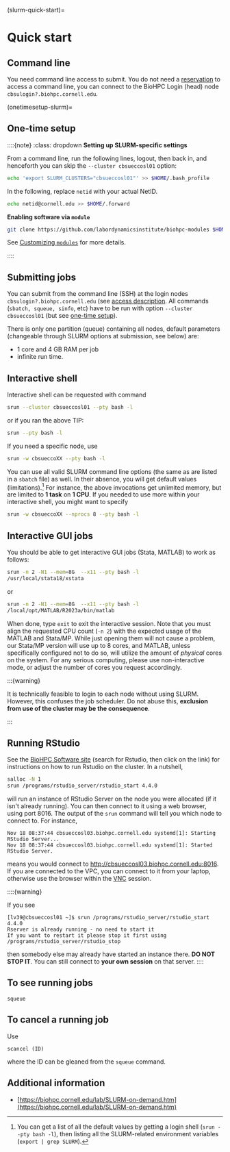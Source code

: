 
(slurm-quick-start)=
# Quick start

## Command line

You need command line access to submit. You do not need a [reservation](reserving) to access a command line, you can connect to the BioHPC Login (head) node `cbsulogin?.biohpc.cornell.edu`.

(onetimesetup-slurm)=
## One-time setup

::::{note}
:class: dropdown
**Setting up SLURM-specific settings**

From a command line, run the following lines, logout, then back in, and henceforth you can skip the `--cluster cbsueccosl01` option:
 
```bash
echo 'export SLURM_CLUSTERS="cbsueccosl01"' >> $HOME/.bash_profile
```

In the following, replace `netid` with your actual NetID. 


```bash
echo netid@cornell.edu >> $HOME/.forward
``` 


**Enabling software via `module`**


```bash
git clone https://github.com/labordynamicsinstitute/biohpc-modules $HOME/.modulefiles.d
```

See [Customizing `modules`](custommodules) for more details.

::::

## Submitting jobs

You can submit from the command line (SSH) at the login nodes `cbsulogin?.biohpc.cornell.edu` (see [access description](https://biohpc.cornell.edu/lab/userguide.aspx?a=access#A3). All commands (`sbatch, squeue, sinfo`, etc) have to be run with option `--cluster cbsueccosl01` (but see [one-time setup](onetimesetup-slurm)).

There is only one partition (queue) containing all nodes, default parameters (changeable through SLURM options at submission, see below) are:

- 1 core and 4 GB RAM per job 
- infinite run time. 

## Interactive shell

Interactive shell can be requested  with command 

```bash
srun --cluster cbsueccosl01 --pty bash -l
```

or if you ran the above TIP:

```bash
srun --pty bash -l
```

If you need a specific node, use


```bash
srun -w cbsueccoXX --pty bash -l
```

You can use all valid SLURM command line options (the same as are listed in a `sbatch` file) as well. In their absence, you will get default values (limitations).[^limits] For instance, the above invocations get unlimited memory, but are limited to **1 task** on **1 CPU**. If you needed to use more within your interactive shell, you might want to specify

```bash
srun -w cbsueccoXX --nprocs 8 --pty bash -l
```

[^limits]: You can get a list of all the default values by getting a login shell (`srun --pty bash -l`), then listing all the SLURM-related environment variables (`export | grep SLURM`).

## Interactive GUI jobs

You should be able to get interactive GUI jobs (Stata, MATLAB) to work as follows:

```bash
srun -n 2 -N1 --mem=8G  --x11 --pty bash -l
/usr/local/stata18/xstata
```

or 

```bash
srun -n 2 -N1 --mem=8G  --x11 --pty bash -l
/local/opt/MATLAB/R2023a/bin/matlab
```
When done, type `exit` to exit the interactive session. Note that you must align the requested CPU count (`-n 2`) with the expected usage of the MATLAB and Stata/MP. While just opening them will not cause a problem, our Stata/MP version will use up to 8 cores, and MATLAB, unless specifically configured not to do so, will utilize the amount of *physical* cores on the system. For any serious computing, please use non-interactive mode, or adjust the number of cores you request accordingly.

:::{warning}

It is technically feasible to login to each node without using SLURM. However, this confuses the job scheduler. Do not abuse this, **exclusion from use of the cluster may be the consequence**.

:::

## Running RStudio

See the [BioHPC Software site](https://biohpc.cornell.edu/lab/userguide.aspx?a=software) (search for Rstudio, then click on the link) for instructions on how to run Rstudio on the cluster. In a nutshell,

```bash
salloc -N 1
srun /programs/rstudio_server/rstudio_start 4.4.0
```

will run an instance of RStudio Server on the node you were allocated (if it isn't already running). You can then connect to it using a web browser, using port 8016. The output of the `srun` command will tell you which node to connect to. For instance, 

```
Nov 18 08:37:44 cbsueccosl03.biohpc.cornell.edu systemd[1]: Starting RStudio Server...
Nov 18 08:37:44 cbsueccosl03.biohpc.cornell.edu systemd[1]: Started RStudio Server.
```

means you would connect to <http://cbsueccosl03.biohpc.cornell.edu:8016>. If you are connected to the VPC, you can connect to it from your laptop, otherwise use the browser within the [VNC](vnc) session.

::::{warning}

If you see
```
[lv39@cbsueccosl01 ~]$ srun /programs/rstudio_server/rstudio_start 4.4.0
Rserver is already running - no need to start it
If you want to restart it please stop it first using
/programs/rstudio_server/rstudio_stop
```

then somebody else may already have started an instance there. **DO NOT STOP IT**. You can still connect to **your own session** on that server. 
::::

## To see running jobs

```
squeue
```

## To cancel a running job

Use

```
scancel (ID)
```

where the ID can be gleaned from the `squeue` command.

## Additional information

- [https://biohpc.cornell.edu/lab/SLURM-on-demand.htm](https://biohpc.cornell.edu/lab/SLURM-on-demand.htm)
